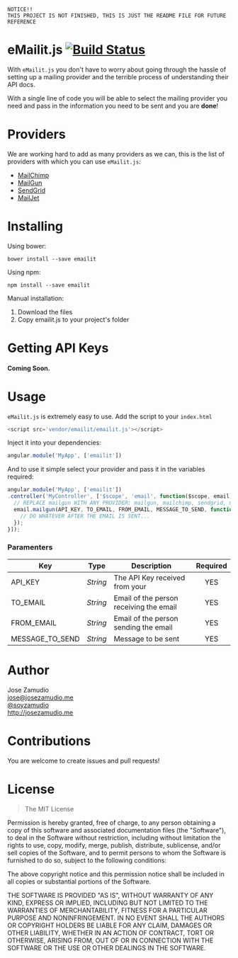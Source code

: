 ```
NOTICE!!
THIS PROJECT IS NOT FINISHED, THIS IS JUST THE README FILE FOR FUTURE REFERENCE
```

# eMailit.js [![Build Status](https://travis-ci.org/soyzamudio/open-market.svg?branch=master)](https://travis-ci.org/soyzamudio/open-market)

With `eMailit.js` you don't have to worry about going through the hassle of setting up a mailing provider and the terrible process of understanding their API docs.

With a single line of code you will be able to select the mailing provider you need and pass in the information you need to be sent and you are **done**!

# Providers

We are working hard to add as many providers as we can, this is the list of providers with which you can use `eMailit.js`:

* [MailChimp](http://malchimp.com)
* [MailGun](http://mailgun.com)
* [SendGrid](http://sendgrid.com)
* [MailJet](http://mailjet.com)

# Installing

Using bower:

```
bower install --save emailit
```

Using npm:

```
npm install --save emailit
```

Manual installation:

1. Download the files
2. Copy emailit.js to your project's folder

# Getting API Keys

#### Coming Soon.

# Usage

`eMailit.js` is extremely easy to use. Add the script to your `index.html`

```javascript
<script src='vendor/emailit/emailit.js'></script>
```

Inject it into your dependencies:

```javascript
angular.module('MyApp', ['emailit'])
```

And to use it simple select your provider and pass it in the variables required:

```javascript
angular.module('MyApp', ['emailit'])
.controller('MyController', ['$scope', 'email', function($scope, email) {
  // REPLACE mailgun WITH ANY PROVIDER: mailgun, mailchimp, sendgrid, mailjet
  email.mailgun(API_KEY, TO_EMAIL, FROM_EMAIL, MESSAGE_TO_SEND, function(err, response) {
    // DO WHATEVER AFTER THE EMAIL IS SENT...
  });
}]);
```

### Paramenters

| Key | Type | Description | Required |
| ------------- | ------------- | ----------- | :-----------: |
| API_KEY | *String* | The API Key received from your | YES |
| TO_EMAIL | *String* | Email of the person receiving the email | YES |
| FROM_EMAIL | *String* | Email of the person sending the email | YES |
| MESSAGE_TO_SEND | *String* | Message to be sent | YES |

# Author

Jose Zamudio<br>
jose@josezamudio.me<br>
[@soyzamudio](http://twitter.com/soyzamudio)<br>
http://josezamudio.me

# Contributions

You are welcome to create issues and pull requests!

# License

> The MIT License
>
Permission is hereby granted, free of charge, to any person obtaining a copy
of this software and associated documentation files (the "Software"), to deal
in the Software without restriction, including without limitation the rights
to use, copy, modify, merge, publish, distribute, sublicense, and/or sell
copies of the Software, and to permit persons to whom the Software is
furnished to do so, subject to the following conditions:
>
The above copyright notice and this permission notice shall be included in
all copies or substantial portions of the Software.
>
THE SOFTWARE IS PROVIDED "AS IS", WITHOUT WARRANTY OF ANY KIND, EXPRESS OR
IMPLIED, INCLUDING BUT NOT LIMITED TO THE WARRANTIES OF MERCHANTABILITY,
FITNESS FOR A PARTICULAR PURPOSE AND NONINFRINGEMENT. IN NO EVENT SHALL THE
AUTHORS OR COPYRIGHT HOLDERS BE LIABLE FOR ANY CLAIM, DAMAGES OR OTHER
LIABILITY, WHETHER IN AN ACTION OF CONTRACT, TORT OR OTHERWISE, ARISING FROM,
OUT OF OR IN CONNECTION WITH THE SOFTWARE OR THE USE OR OTHER DEALINGS IN
THE SOFTWARE.
